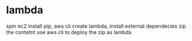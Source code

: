 # lambda
spin ec2
install pip, aws cli
create lambda, install external dependecies
zip the contetnt
use aws cli to deploy the zip as lambda

